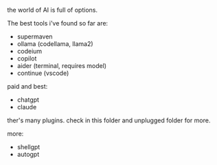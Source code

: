 the world of AI is full of options.

The best tools i've found so far are:

- supermaven
- ollama (codellama, llama2)
- codeium
- copilot
- aider (terminal, requires model)
- continue (vscode)

paid and best:
- chatgpt 
- claude

ther's many plugins. check in this folder and unplugged folder for more.

more: 

- shellgpt
- autogpt
